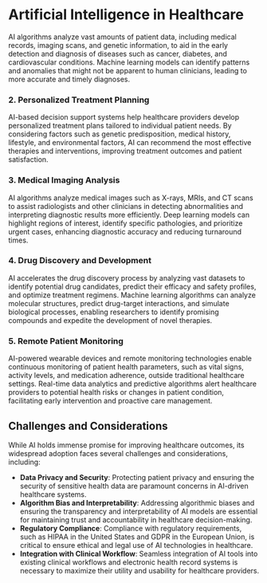 # Artificial Intelligence in Healthcare

AI algorithms analyze vast amounts of patient data, including medical records, imaging scans, and genetic information, to aid in the early detection and diagnosis of diseases such as cancer, diabetes, and cardiovascular conditions. Machine learning models can identify patterns and anomalies that might not be apparent to human clinicians, leading to more accurate and timely diagnoses.

### 2. Personalized Treatment Planning
AI-based decision support systems help healthcare providers develop personalized treatment plans tailored to individual patient needs. By considering factors such as genetic predisposition, medical history, lifestyle, and environmental factors, AI can recommend the most effective therapies and interventions, improving treatment outcomes and patient satisfaction.

### 3. Medical Imaging Analysis
AI algorithms analyze medical images such as X-rays, MRIs, and CT scans to assist radiologists and other clinicians in detecting abnormalities and interpreting diagnostic results more efficiently. Deep learning models can highlight regions of interest, identify specific pathologies, and prioritize urgent cases, enhancing diagnostic accuracy and reducing turnaround times.

### 4. Drug Discovery and Development
AI accelerates the drug discovery process by analyzing vast datasets to identify potential drug candidates, predict their efficacy and safety profiles, and optimize treatment regimens. Machine learning algorithms can analyze molecular structures, predict drug-target interactions, and simulate biological processes, enabling researchers to identify promising compounds and expedite the development of novel therapies.

### 5. Remote Patient Monitoring
AI-powered wearable devices and remote monitoring technologies enable continuous monitoring of patient health parameters, such as vital signs, activity levels, and medication adherence, outside traditional healthcare settings. Real-time data analytics and predictive algorithms alert healthcare providers to potential health risks or changes in patient condition, facilitating early intervention and proactive care management.

## Challenges and Considerations

While AI holds immense promise for improving healthcare outcomes, its widespread adoption faces several challenges and considerations, including:

- **Data Privacy and Security**: Protecting patient privacy and ensuring the security of sensitive health data are paramount concerns in AI-driven healthcare systems.
- **Algorithm Bias and Interpretability**: Addressing algorithmic biases and ensuring the transparency and interpretability of AI models are essential for maintaining trust and accountability in healthcare decision-making.
- **Regulatory Compliance**: Compliance with regulatory requirements, such as HIPAA in the United States and GDPR in the European Union, is critical to ensure ethical and legal use of AI technologies in healthcare.
- **Integration with Clinical Workflow**: Seamless integration of AI tools into existing clinical workflows and electronic health record systems is necessary to maximize their utility and usability for healthcare providers.
